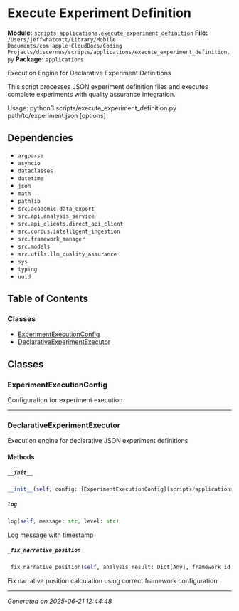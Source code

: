 # Execute Experiment Definition

**Module:** `scripts.applications.execute_experiment_definition`
**File:** `/Users/jeffwhatcott/Library/Mobile Documents/com~apple~CloudDocs/Coding Projects/discernus/scripts/applications/execute_experiment_definition.py`
**Package:** `applications`

Execution Engine for Declarative Experiment Definitions

This script processes JSON experiment definition files and executes 
complete experiments with quality assurance integration.

Usage:
    python3 scripts/execute_experiment_definition.py path/to/experiment.json [options]

## Dependencies

- `argparse`
- `asyncio`
- `dataclasses`
- `datetime`
- `json`
- `math`
- `pathlib`
- `src.academic.data_export`
- `src.api.analysis_service`
- `src.api_clients.direct_api_client`
- `src.corpus.intelligent_ingestion`
- `src.framework_manager`
- `src.models`
- `src.utils.llm_quality_assurance`
- `sys`
- `typing`
- `uuid`

## Table of Contents

### Classes
- [ExperimentExecutionConfig](#experimentexecutionconfig)
- [DeclarativeExperimentExecutor](#declarativeexperimentexecutor)

## Classes

### ExperimentExecutionConfig

Configuration for experiment execution

---

### DeclarativeExperimentExecutor

Execution engine for declarative JSON experiment definitions

#### Methods

##### `__init__`
```python
__init__(self, config: [ExperimentExecutionConfig](scripts/applications/execute_experiment_definition.md#experimentexecutionconfig))
```

##### `log`
```python
log(self, message: str, level: str)
```

Log message with timestamp

##### `_fix_narrative_position`
```python
_fix_narrative_position(self, analysis_result: Dict[Any], framework_id: str) -> Dict[Any]
```

Fix narrative position calculation using correct framework configuration

---

*Generated on 2025-06-21 12:44:48*